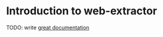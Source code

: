 # Introduction to web-extractor

TODO: write [great documentation](http://jacobian.org/writing/what-to-write/)
